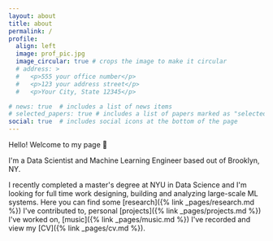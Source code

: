 ```yaml
---
layout: about
title: about
permalink: /
profile:
  align: left
  image: prof_pic.jpg
  image_circular: true # crops the image to make it circular
  # address: >
  #   <p>555 your office number</p>
  #   <p>123 your address street</p>
  #   <p>Your City, State 12345</p>

# news: true  # includes a list of news items
# selected_papers: true # includes a list of papers marked as "selected={true}"
social: true  # includes social icons at the bottom of the page
---
```

Hello! Welcome to my page :wave:

I'm a Data Scientist and Machine Learning Engineer based out of Brooklyn, NY. 

I recently completed a master's degree at NYU in Data Science and I'm looking for full time work designing, building and analyzing large-scale ML systems. Here you can find some [research]({% link _pages/research.md %}) I've contributed to, personal [projects]({% link _pages/projects.md %}) I've worked on, [music]({% link _pages/music.md %}) I've recorded and view my [CV]({% link _pages/cv.md %}).
